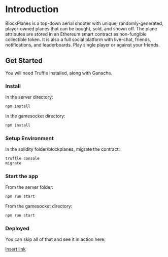 # Introduction
BlockPlanes is a top-down aerial shooter with unique, randomly-generated, player-owned planes that can be bought, sold, and shown off. The plane attributes are stored in an Ethereum smart contract as non-fungible collectible token. It is also a full social platform with live-chat, friends, notifications, and leaderboards. Play single player or against your friends. 

## Get Started
You will need Truffle installed, along with Ganache.

### Install 
In the server directory:
```bash
npm install
```
In the gamesocket directory: 
```bash
npm install
```

### Setup Environment
In the solidity folder/blockplanes, migrate the contract: 
```bash
truffle console
migrate
```

### Start the app
From the server folder: 
```bash
npm run start
```
From the gamesocket directory: 
```bash
npm run start
```
### Deployed 
You can skip all of that and see it in action here: 

<a href=#>insert link</a>